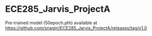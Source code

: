 # ECE285_Jarvis_ProjectA

Pre-trained model (50epoch.pth) available at https://github.com/snagiri/ECE285_Jarvis_ProjectA/releases/tag/v1.0
